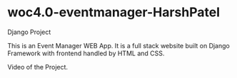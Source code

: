 # woc4.0-eventmanager-HarshPatel
Django Project

This is an Event Manager WEB App. It is a full stack website built on Django Framework with frontend handled by HTML and CSS.

Video of the Project.

